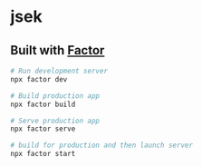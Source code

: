 # jsek

## Built with [Factor](https://factor.dev)

```bash
# Run development server
npx factor dev

# Build production app
npx factor build

# Serve production app
npx factor serve

# build for production and then launch server
npx factor start
```
